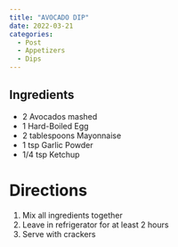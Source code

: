 ```yaml
---
title: "AVOCADO DIP"
date: 2022-03-21
categories:
  - Post
  - Appetizers
  - Dips
---
```


## Ingredients
* 2 Avocados mashed
* 1 Hard-Boiled Egg
* 2 tablespoons Mayonnaise
* 1 tsp Garlic Powder
* 1/4 tsp Ketchup

# Directions
1. Mix all ingredients together
2. Leave in refrigerator for at least 2 hours
3. Serve with crackers
